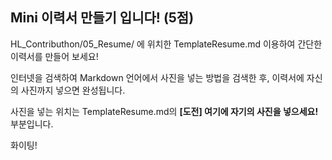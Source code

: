 ## Mini 이력서 만들기 입니다! (5점)

HL_Contributhon/05_Resume/ 에 위치한 TemplateResume.md 이용하여 간단한 이력서를 만들어 보세요!

인터넷을 검색하여 Markdown 언어에서 사진을 넣는 방법을 검색한 후, 이력서에 자신의 사진까지 넣으면 완성됩니다.

사진을 넣는 위치는 TemplateResume.md의 **[도전] 여기에 자기의 사진을 넣으세요!** 부분입니다.

화이팅!
